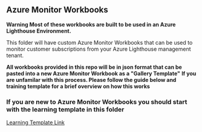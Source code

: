 ## Azure Monitor Workbooks

**Warning Most of these workbooks are built to be used in an Azure Lighthouse Environment.**

This folder will have custom Azure Monitor Workbooks that can be used to monitor customer subscriptions from your Azure Lighthouse management tenant.

**All workbooks provided in this repo will be in json format that can be pasted into a new Azure Monitor Workbook as a "Gallery Template"**
**If you are unfamilar with this process. Please follow the guide below and training template for a brief overview on how this works**

### If you are new to Azure Monitor Workbooks you should start with the learning template in this folder 
[Learning Template Link](https://github.com/bsonnek/Public/tree/main/AzureWorkbooks/_Learning_Template)
